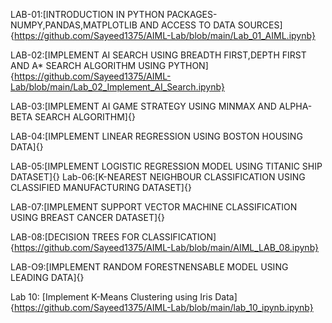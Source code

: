 LAB-01:[INTRODUCTION IN PYTHON PACKAGES-NUMPY,PANDAS,MATPLOTLIB AND ACCESS TO DATA SOURCES]{https://github.com/Sayeed1375/AIML-Lab/blob/main/Lab_01_AIML.ipynb}

LAB-02:[IMPLEMENT AI SEARCH USING BREADTH FIRST,DEPTH FIRST AND A* SEARCH ALGORITHM USING PYTHON]{https://github.com/Sayeed1375/AIML-Lab/blob/main/Lab_02_Implement_AI_Search.ipynb}

LAB-03:[IMPLEMENT AI GAME STRATEGY USING MINMAX AND ALPHA-BETA SEARCH ALGORITHM]{}

LAB-04:[IMPLEMENT LINEAR REGRESSION USING BOSTON HOUSING DATA]{}

LAB-05:[IMPLEMENT LOGISTIC REGRESSION MODEL USING TITANIC SHIP DATASET]{}
Lab-06:[K-NEAREST NEIGHBOUR CLASSIFICATION USING CLASSIFIED MANUFACTURING DATASET]{}

LAB-07:[IMPLEMENT SUPPORT VECTOR MACHINE CLASSIFICATION USING BREAST CANCER DATASET]{}

LAB-08:[DECISION TREES FOR CLASSIFICATION]{https://github.com/Sayeed1375/AIML-Lab/blob/main/AIML_LAB_08.ipynb}

LAB-O9:[IMPLEMENT RANDOM FORESTNENSABLE MODEL USING LEADING DATA]{}





Lab 10: [Implement K-Means Clustering using Iris Data]{https://github.com/Sayeed1375/AIML-Lab/blob/main/lab_10_ipynb.ipynb}

